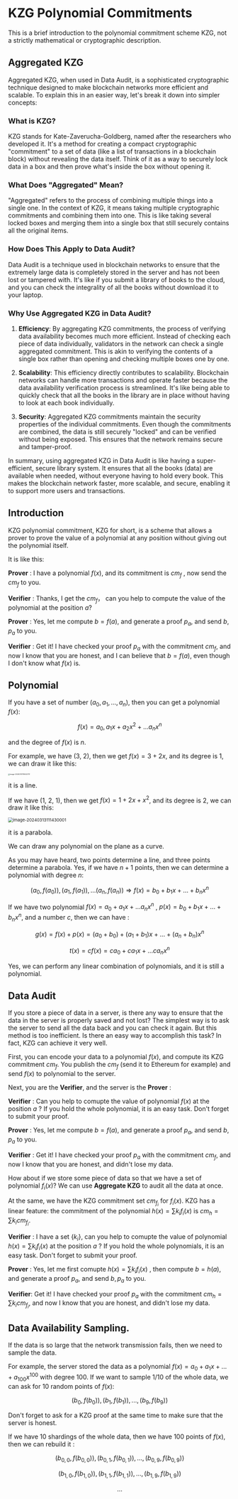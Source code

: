 # KZG Polynomial Commitments

This is a brief introduction to the polynomial commitment scheme KZG, not a strictly mathematical or cryptographic description.



## Aggregated KZG

Aggregated KZG, when used in Data Audit, is a sophisticated cryptographic technique designed to make blockchain networks more efficient and scalable. To explain this in an easier way, let's break it down into simpler concepts:

### What is KZG?

KZG stands for Kate-Zaverucha-Goldberg, named after the researchers who developed it. It's a method for creating a compact cryptographic "commitment" to a set of data (like a list of transactions in a blockchain block) without revealing the data itself. Think of it as a way to securely lock data in a box and then prove what's inside the box without opening it.

### What Does "Aggregated" Mean?

"Aggregated" refers to the process of combining multiple things into a single one. In the context of KZG, it means taking multiple cryptographic commitments and combining them into one. This is like taking several locked boxes and merging them into a single box that still securely contains all the original items.

### How Does This Apply to Data Audit?

Data Audit is a technique used in blockchain networks to ensure that the extremely large data is completely stored in the server and has not been lost or tampered with. It's like if you submit a library of books to the cloud, and you can check the integrality of all the books without download it to your laptop.

### Why Use Aggregated KZG in Data Audit?

1. **Efficiency**: By aggregating KZG commitments, the process of verifying data availability becomes much more efficient. Instead of checking each piece of data individually, validators in the network can check a single aggregated commitment. This is akin to verifying the contents of a single box rather than opening and checking multiple boxes one by one.

2. **Scalability**: This efficiency directly contributes to scalability. Blockchain networks can handle more transactions and operate faster because the data availability verification process is streamlined. It's like being able to quickly check that all the books in the library are in place without having to look at each book individually.

3. **Security**: Aggregated KZG commitments maintain the security properties of the individual commitments. Even though the commitments are combined, the data is still securely "locked" and can be verified without being exposed. This ensures that the network remains secure and tamper-proof.

In summary, using aggregated KZG in Data Audit is like having a super-efficient, secure library system. It ensures that all the books (data) are available when needed, without everyone having to hold every book. This makes the blockchain network faster, more scalable, and secure, enabling it to support more users and transactions.

## Introduction

KZG polynomial commitment, KZG for short, is a scheme that allows a prover to prove the value of a polynomial at any position without giving out the polynomial itself. 

It is like this:

**Prover** :  I have a polynomial $f(x)$, and its commitment is $cm_f$ , now send the $cm_f$ to you.

**Verifier** : Thanks, I get the $cm_f$， can you help to compute the value of the polynomial at the position $a$?

**Prover** : Yes, let me compute $b=f(a)$, and generate a proof $p_a$, and send $b,p_a$ to you.

**Verifier** : Get it! I have checked your proof $p_a$ with the commitment $cm_f$, and now I know that you are honest, and I can believe that $b=f(a)$, even though I don't know what $f(x)$​ is. 



## Polynomial

If you have a set of number $(a_0,a_1,...,a_n)$, then you can get a polynomial $f(x):$

$$
f(x)=a_0,a_1x+a_2x^2+...a_nx^n
$$

and the degree of $f(x)$ is $n$.

For example, we have (3, 2), then we get $f(x)=3+2x$, and its degree is 1, we can draw it like this:

<img src="images/line.png" alt="image-20240313110622731" style="zoom:25%;" />

it is a line. 

If we have (1, 2, 1), then we get $f(x)=1+2x+x^2$, and its degree is 2, we can draw it like this:

<img src="images/parabola.png" alt="image-20240313111430001" style="zoom: 67%;" />

it is a parabola.

We can draw any polynomial on the plane as a curve.

As you may have heard, two points determine a line, and three points determine a parabola. Yes, if we have $n+1$ points, then we can determine a polynomial with degree $n:$

$$
(a_0,f(a_0)),(a_1,f(a_1)),...(a_n,f(a_n))\Longrightarrow f(x)=b_0+b_1x+...+b_nx^n
$$

If we have two polynomial $f(x)=a_0+a_1x+...a_nx^n$ ,  $p(x)=b_0+b_1x+...+b_nx^n$, and a number $c$, then we can have $:$

$$
g(x)=f(x)+p(x)=(a_0+b_0)+(a_1+b_1)x+...+(a_n+b_n)x^n
$$

$$
t(x)=cf(x)=ca_0+ca_1x+...ca_nx^n
$$

Yes, we can perform any linear combination of polynomials, and it is still a polynomial.

## Data Audit

If you store a piece of data in a server, is there any way to ensure that the data in the server is properly saved and not lost? The simplest way is to ask the server to send all the data back and you can check it again. But this method is too inefficient. Is there an easy way to accomplish this task? In fact, KZG can achieve it very well.

First, you can encode your data to a polynomial $f(x)$, and compute its KZG commitment $cm_f$. You publish the $cm_f$ (send it to Ethereum for example) and send $f(x)$ to polynomial to the server.

Next, you are the **Verifier**, and the server is the **Prover** :

**Verifier** : Can you help to comupte the value of polynomial $f(x)$ at the position $a$ ? If you hold the whole polynomial, it is an easy task. Don't forget to submit your proof.

**Prover** : Yes, let me compute $b=f(a)$, and generate a proof $p_a$, and send $b,p_a$ to you.

**Verifier** : Get it! I have checked your proof $p_a$ with the commitment $cm_f$, and now I know that you are honest, and didn't lose my data.

How about if we store some piece of data so that we have a set of polynomial $f_i(x)$? We can use **Aggregate KZG** to audit all the data at once.

At the same, we have the KZG commitment set $cm_{f_i}$ for $f_i(x)$. KZG has a linear feature: the commitment of the polynomial $h(x)=\sum k_if_i(x)$ is $cm_h=\sum k_icm_{f_i}$.

**Verifier** : I have a set $\{k_i\}$, can you help to comupte the value of polynomial $h(x)=\sum k_if_i(x)$ at the position $a$ ? If you hold the whole polynomials, it is an easy task. Don't forget to submit your proof.

**Prover** : Yes, let me first comupte $h(x)=\sum k_if_i(x)$ , then compute $b=h(a)$, and generate a proof $p_a$, and send $b,p_a$ to you.

**Verifier**: Get it! I have checked your proof $p_a$ with the commitment $cm_h=\sum k_icm_{f_i}$, and now I know that you are honest, and didn't lose my data.



## Data Availability Sampling.

If the data is so large that the network transmission fails, then we need to sample the data.

For example, the server stored the data as a polynomial $f(x)=a_0+a_1x+...+a_{100}x^{100}$ with degree 100. If we want to sample 1/10 of the whole data, we can ask for 10 random points of $f(x):$

$$
(b_0,f(b_0)),(b_1,f(b_1)),...,(b_9,f(b_9))
$$


Don't forget to ask for a KZG proof at the same time to make sure that the server is honest.

If we have 10 shardings of the whole data, then we have 100 points of $f(x)$, then we can rebuild it $:$

$$
(b_{0,0},f(b_{0,0})),(b_{0,1},f(b_{0,1})),...,(b_{0,9},f(b_{0,9}))
$$

$$
(b_{1,0},f(b_{1,0})),(b_{1,1},f(b_{1,1})),...,(b_{1,9},f(b_{1,9}))
$$

$$
...
$$
